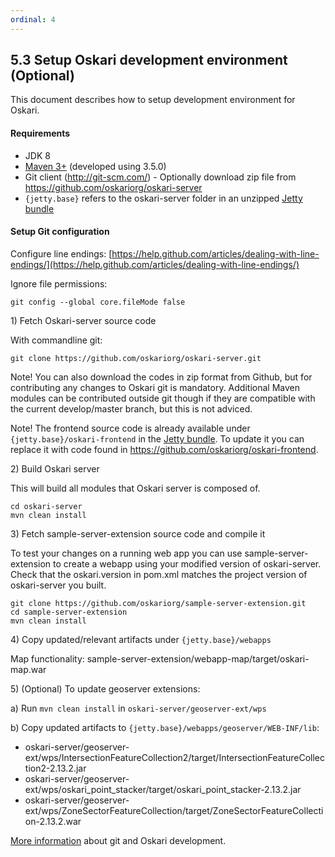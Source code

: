 ```yaml
---
ordinal: 4
---
```


## 5.3 Setup Oskari development environment (Optional)

This document describes how to setup development environment for Oskari.

#### Requirements

* JDK 8
* [Maven 3+](http://maven.apache.org/) (developed using 3.5.0)
* Git client (http://git-scm.com/) - Optionally download zip file from https://github.com/oskariorg/oskari-server
* `{jetty.base}` refers to the oskari-server folder in an unzipped [Jetty bundle](/download)

#### Setup Git configuration

Configure line endings: [https://help.github.com/articles/dealing-with-line-endings/](https://help.github.com/articles/dealing-with-line-endings/)

Ignore file permissions:

	git config --global core.fileMode false

1\) Fetch Oskari-server source code

With commandline git:

    git clone https://github.com/oskariorg/oskari-server.git

Note! You can also download the codes in zip format from Github, but for contributing any changes to Oskari git is mandatory.
Additional Maven modules can be contributed outside git though if they are compatible with the current develop/master branch, but this is not adviced.

Note! The frontend source code is already available under `{jetty.base}/oskari-frontend` in the [Jetty bundle](/download). To update it you can replace it with code found in https://github.com/oskariorg/oskari-frontend.

2\) Build Oskari server

This will build all modules that Oskari server is composed of.

    cd oskari-server
    mvn clean install

3\) Fetch sample-server-extension source code and compile it

To test your changes on a running web app you can use sample-server-extension to create a webapp using your modified version of oskari-server.
Check that the oskari.version in pom.xml matches the project version of oskari-server you built.

    git clone https://github.com/oskariorg/sample-server-extension.git
    cd sample-server-extension
    mvn clean install

4\) Copy updated/relevant artifacts under `{jetty.base}/webapps`

Map functionality: sample-server-extension/webapp-map/target/oskari-map.war

5\) (Optional) To update geoserver extensions:

a) Run `mvn clean install` in `oskari-server/geoserver-ext/wps`

b) Copy updated artifacts to `{jetty.base}/webapps/geoserver/WEB-INF/lib`:
- oskari-server/geoserver-ext/wps/IntersectionFeatureCollection2/target/IntersectionFeatureCollection2-2.13.2.jar
- oskari-server/geoserver-ext/wps/oskari_point_stacker/target/oskari_point_stacker-2.13.2.jar
- oskari-server/geoserver-ext/wps/ZoneSectorFeatureCollection/target/ZoneSectorFeatureCollection-2.13.2.war

[More information](/documentation/development-environment) about git and Oskari development.
